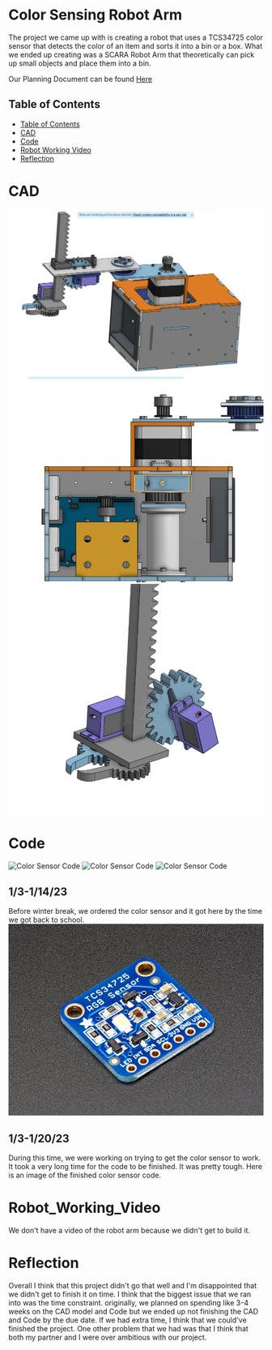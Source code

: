 # Color Sensing Robot Arm
The project we came up with is creating a robot that uses a TCS34725 color sensor that detects the color of an item and sorts it into a bin or a box. What we ended up creating was a SCARA Robot Arm that theoretically can pick up small objects and place them into a bin.

Our Planning Document can be found [Here](https://docs.google.com/document/d/1YsVVAbZa9TZLL2w0f8QsOpPJxRNCpU_s1rzD12g6IWw/edit?usp=sharing)
## Table of Contents
* [Table of Contents](#TableOfContents)
* [CAD](#CAD)
* [Code](#Code)
* [Robot Working Video](#Robot_Working_Video)
* [Reflection](#Reflection)

# CAD
![Robot Arm Image 1](https://raw.githubusercontent.com/haustin71/Holden-And-Robel-Robot-Arm-Project/master/Robot%20Arm%201.PNG?token=GHSAT0AAAAAACCFZ2BDIO4OEUOGMVNC25HIZCSS53Q)
![Robot Arm Image 2](https://raw.githubusercontent.com/haustin71/Holden-And-Robel-Robot-Arm-Project/master/Robot%20Arm%202.PNG?token=GHSAT0AAAAAACCFZ2BCIQSFZGHCVVZ44N3IZCSS6LQ)
![Robot Arm Image 3](https://raw.githubusercontent.com/haustin71/Holden-And-Robel-Robot-Arm-Project/master/Robot%20Arm%203.PNG?token=GHSAT0AAAAAACCFZ2BDW7SJIE3XXBQZDGVYZCSS7WA)
# Code
![Color Sensor Code]()
![Color Sensor Code]()
![Color Sensor Code]()
## 1/3-1/14/23
Before winter break, we ordered the color sensor and it got here by the time we got back to school. 
![Color Sensor](https://raw.githubusercontent.com/haustin71/Holden-And-Robel-Robot-Arm-Project/master/color%20sensor.jpg?token=GHSAT0AAAAAACCF2COZ756RZI6U23XKD5AYZCSS7VA)
## 1/3-1/20/23
During this time, we were working on trying to get the color sensor to work. It took a very long time for the code to be finished. It was pretty tough. 
Here is an image of the finished color sensor code. 

# Robot_Working_Video
We don't have a video of the robot arm because we didn't get to build it.
# Reflection
Overall I think that this project didn't go that well and I'm disappointed that we didn't get to finish it on time. I think that the biggest issue that we ran into was the time constraint. originally, we planned on spending like 3-4 weeks on the CAD model and Code but we ended up not finishing the CAD and Code by the due date. If we had extra time, I think that we could've finished the project. One other problem that we had was that I think that both my partner and I were over ambitious with our project.
